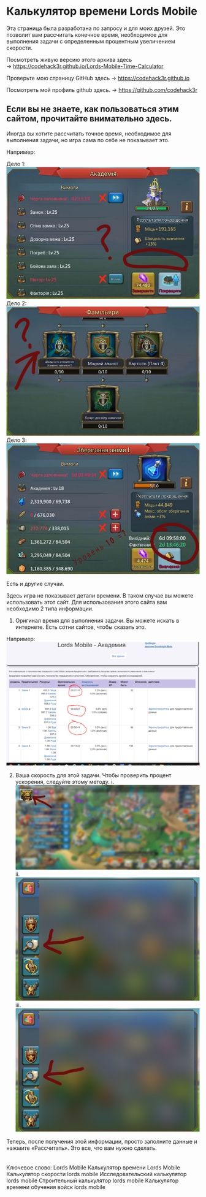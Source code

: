 # Калькулятор времени Lords Mobile

Эта страница была разработана по запросу и для моих друзей.
Это позволит вам рассчитать конечное время, необходимое для выполнения задачи с определенным процентным увеличением скорости.

Посмотреть живую версию этого архива здесь  
-> https://codehack3r.github.io/Lords-Mobile-Time-Calculator

Проверьте мою страницу GitHub здесь
-> https://codehack3r.github.io

Посмотреть мой профиль github здесь.
-> https://github.com/codehack3r

Если вы не знаете, как пользоваться этим сайтом, прочитайте внимательно здесь.
--
Иногда вы хотите рассчитать точное время, необходимое для выполнения задачи, но игра сама по себе не показывает это.

Например:

Дело 1:
![](images/c1.jpg)
Дело 2:
![](images/c2.jpg)
Дело 3:
![](images/c3.jpg)

Есть и другие случаи.

Здесь игра не показывает детали времени. В таком случае вы можете использовать этот сайт. 
Для использования этого сайта вам необходимо 2 типа информации.
1. Оригинал время для выполнения задачи.
Вы можете искать в интернете. Есть сотни сайтов, чтобы сказать это.

Например:
![](images/w.png)


2. Ваша скорость для этой задачи. Чтобы проверить процент ускорения, следуйте этому методу.
i. ![](images/p1.jpg)
ii. ![](images/p2.jpg)
iii. ![](images/p2.jpg)

Теперь, после получения этой информации, просто заполните данные и нажмите «Рассчитать». Это все, что вам нужно сделать.
<br>
<br>
<br>
Ключевое слово:
Lords Mobile
Калькулятор времени Lords Mobile
Калькулятор скорости  lords mobile
Исследовательский калькулятор lords mobile
Строительный калькулятор lords mobile
Калькулятор времени обучения войск lords mobile
